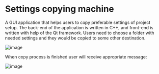 # Settings copying machine

A GUI application that helps users to copy preferable settings of project setup.
The back-end of the application is written in C++, and front-end is written with help of the Qt framework.
Users need to choose a folder with needed settings and they would be copied to some other destination.

![image](https://user-images.githubusercontent.com/36036315/216848210-37ab91b3-1585-49e8-8eac-9a73c4c998a9.png)

When copy process is finished user will receive appropriate message:

![image](https://user-images.githubusercontent.com/36036315/216848280-27136f73-8c36-475c-8073-ab245f35daa9.png)

